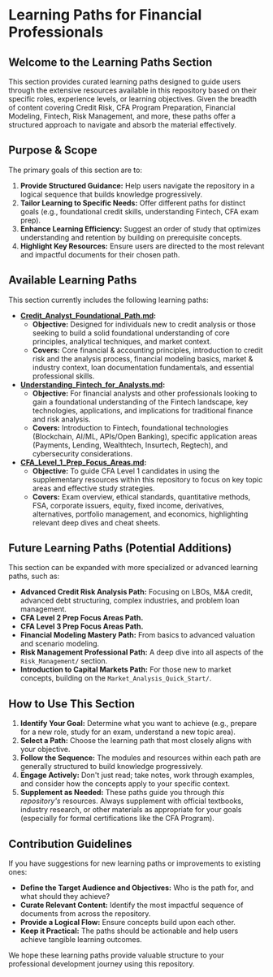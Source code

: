 # Learning Paths for Financial Professionals

## Welcome to the Learning Paths Section

This section provides curated learning paths designed to guide users through the extensive resources available in this repository based on their specific roles, experience levels, or learning objectives. Given the breadth of content covering Credit Risk, CFA Program Preparation, Financial Modeling, Fintech, Risk Management, and more, these paths offer a structured approach to navigate and absorb the material effectively.

## Purpose & Scope

The primary goals of this section are to:

1.  **Provide Structured Guidance:** Help users navigate the repository in a logical sequence that builds knowledge progressively.
2.  **Tailor Learning to Specific Needs:** Offer different paths for distinct goals (e.g., foundational credit skills, understanding Fintech, CFA exam prep).
3.  **Enhance Learning Efficiency:** Suggest an order of study that optimizes understanding and retention by building on prerequisite concepts.
4.  **Highlight Key Resources:** Ensure users are directed to the most relevant and impactful documents for their chosen path.

## Available Learning Paths

This section currently includes the following learning paths:

*   **[Credit_Analyst_Foundational_Path.md](./Credit_Analyst_Foundational_Path.md):**
    *   **Objective:** Designed for individuals new to credit analysis or those seeking to build a solid foundational understanding of core principles, analytical techniques, and market context.
    *   **Covers:** Core financial & accounting principles, introduction to credit risk and the analysis process, financial modeling basics, market & industry context, loan documentation fundamentals, and essential professional skills.
*   **[Understanding_Fintech_for_Analysts.md](./Understanding_Fintech_for_Analysts.md):**
    *   **Objective:** For financial analysts and other professionals looking to gain a foundational understanding of the Fintech landscape, key technologies, applications, and implications for traditional finance and risk analysis.
    *   **Covers:** Introduction to Fintech, foundational technologies (Blockchain, AI/ML, APIs/Open Banking), specific application areas (Payments, Lending, Wealthtech, Insurtech, Regtech), and cybersecurity considerations.
*   **[CFA_Level_1_Prep_Focus_Areas.md](./CFA_Level_1_Prep_Focus_Areas.md):**
    *   **Objective:** To guide CFA Level 1 candidates in using the supplementary resources within this repository to focus on key topic areas and effective study strategies.
    *   **Covers:** Exam overview, ethical standards, quantitative methods, FSA, corporate issuers, equity, fixed income, derivatives, alternatives, portfolio management, and economics, highlighting relevant deep dives and cheat sheets.

## Future Learning Paths (Potential Additions)

This section can be expanded with more specialized or advanced learning paths, such as:

*   **Advanced Credit Risk Analysis Path:** Focusing on LBOs, M&A credit, advanced debt structuring, complex industries, and problem loan management.
*   **CFA Level 2 Prep Focus Areas Path.**
*   **CFA Level 3 Prep Focus Areas Path.**
*   **Financial Modeling Mastery Path:** From basics to advanced valuation and scenario modeling.
*   **Risk Management Professional Path:** A deep dive into all aspects of the `Risk_Management/` section.
*   **Introduction to Capital Markets Path:** For those new to market concepts, building on the `Market_Analysis_Quick_Start/`.

## How to Use This Section

1.  **Identify Your Goal:** Determine what you want to achieve (e.g., prepare for a new role, study for an exam, understand a new topic area).
2.  **Select a Path:** Choose the learning path that most closely aligns with your objective.
3.  **Follow the Sequence:** The modules and resources within each path are generally structured to build knowledge progressively.
4.  **Engage Actively:** Don't just read; take notes, work through examples, and consider how the concepts apply to your specific context.
5.  **Supplement as Needed:** These paths guide you through *this repository's* resources. Always supplement with official textbooks, industry research, or other materials as appropriate for your goals (especially for formal certifications like the CFA Program).

## Contribution Guidelines

If you have suggestions for new learning paths or improvements to existing ones:

*   **Define the Target Audience and Objectives:** Who is the path for, and what should they achieve?
*   **Curate Relevant Content:** Identify the most impactful sequence of documents from across the repository.
*   **Provide a Logical Flow:** Ensure concepts build upon each other.
*   **Keep it Practical:** The paths should be actionable and help users achieve tangible learning outcomes.

We hope these learning paths provide valuable structure to your professional development journey using this repository.
